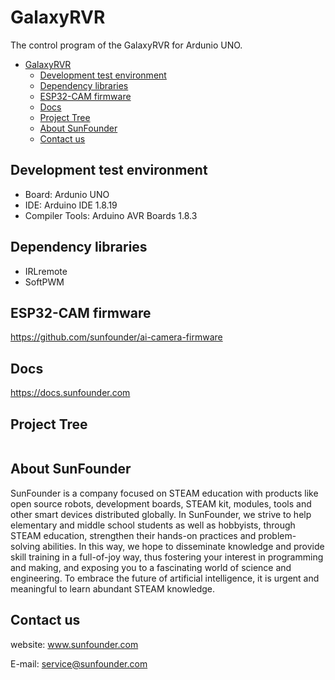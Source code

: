# GalaxyRVR
The control program of the GalaxyRVR for Ardunio UNO.

- [GalaxyRVR](#GalaxyRVR)
  - [Development test environment](#development-test-environment)
  - [Dependency libraries](#dependency-libraries)
  - [ESP32-CAM firmware](#esp32-cam-firmware)
  - [Docs](#docs)
  - [Project Tree](#project-tree)
  - [About SunFounder](#about-sunfounder)
  - [Contact us](#contact-us)
## Development test environment
- Board: Ardunio UNO
- IDE: Arduino IDE 1.8.19
- Compiler Tools: Arduino AVR Boards 1.8.3

## Dependency libraries
- IRLremote
- SoftPWM

## ESP32-CAM firmware
https://github.com/sunfounder/ai-camera-firmware
## Docs
https://docs.sunfounder.com

## Project Tree
```

```
## About SunFounder
SunFounder is a company focused on STEAM education with products like open source robots, development boards, STEAM kit, modules, tools and other smart devices distributed globally. In SunFounder, we strive to help elementary and middle school students as well as hobbyists, through STEAM education, strengthen their hands-on practices and problem-solving abilities. In this way, we hope to disseminate knowledge and provide skill training in a full-of-joy way, thus fostering your interest in programming and making, and exposing you to a fascinating world of science and engineering. To embrace the future of artificial intelligence, it is urgent and meaningful to learn abundant STEAM knowledge.

## Contact us
website:
    www.sunfounder.com

E-mail:
    service@sunfounder.com